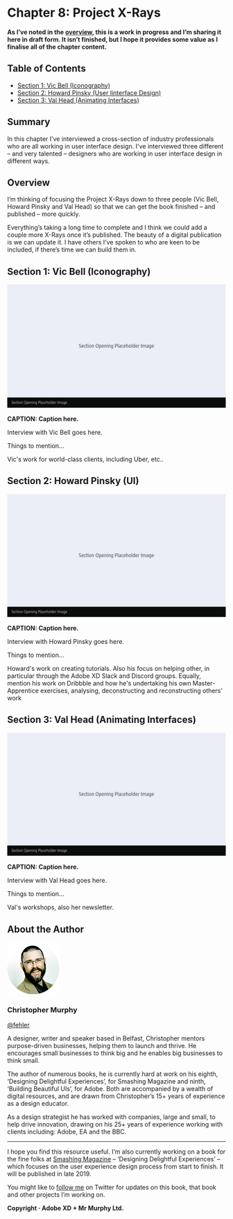 Chapter 8: Project X-Rays
=========================

<!-- 556 Words -->

**As I’ve noted in the [overview](https://github.com/fehler/building-beautiful-uis/blob/master/00-Overview.md), this is a work in progress and I’m sharing it here in draft form. It isn’t finished, but I hope it provides some value as I finalise all of the chapter content.**



Table of Contents
-----------------

+ [Section 1: Vic Bell (Iconography)](#)
+ [Section 2: Howard Pinsky (User Iinterface Design)](#)
+ [Section 3: Val Head (Animating Interfaces)](#)



Summary
-------

In this chapter I’ve interviewed a cross-section of industry professionals who are all working in user interface design. I've interviewed three different – and very talented – designers who are working in user interface design in different ways.



Overview
--------

I’m thinking of focusing the Project X-Rays down to three people (Vic Bell, Howard Pinsky and Val Head) so that we can get the book finished – and published – more quickly.

Everything’s taking a long time to complete and I think we could add a couple more X-Rays once it’s published. The beauty of a digital publication is we can update it. I have others I’ve spoken to who are keen to be included, if there’s time we can build them in.



Section 1: Vic Bell (Iconography)
---------------------------------

![Placeholder Image](images/section-opening-placeholder-image.png)

**CAPTION: Caption here.**


Interview with Vic Bell goes here.

Things to mention…

Vic's work for world-class clients, including Uber, etc..



Section 2: Howard Pinsky (UI)
-----------------------------

![Placeholder Image](images/section-opening-placeholder-image.png)

**CAPTION: Caption here.**


Interview with Howard Pinsky goes here.

Things to mention…

Howard's work on creating tutorials. Also his focus on helping other, in particular through the Adobe XD Slack and Discord groups. Equally, mention his work on Dribbble and how he's undertaking his own Master-Apprentice exercises, analysing, deconstructing and reconstructing others’ work



Section 3: Val Head (Animating Interfaces)
------------------------------------------

![Placeholder Image](images/section-opening-placeholder-image.png)

**CAPTION: Caption here.**


Interview with Val Head goes here.

Things to mention…

Val's workshops, also her newsletter.



About the Author
----------------

![Christopher Murphy](images/overview/mr-murphy.png)

### Christopher Murphy

[@fehler](https://www.twitter.com/fehler)

A designer, writer and speaker based in Belfast, Christopher mentors purpose-driven businesses, helping them to launch and thrive. He encourages small businesses to think big and he enables big businesses to think small.

The author of numerous books, he is currently hard at work on his eighth, ‘Designing Delightful Experiences’, for Smashing Magazine and ninth, ‘Building Beautiful UIs’, for Adobe. Both are accompanied by a wealth of digital resources, and are drawn from Christopher’s 15+ years of experience as a design educator.

As a design strategist he has worked with companies, large and small, to help drive innovation, drawing on his 25+ years of experience working with clients including: Adobe, EA and the BBC.



---


I hope you find this resource useful. I’m also currently working on a book for the fine folks at [Smashing Magazine](https://www.smashingmagazine.com) – ‘Designing Delightful Experiences’ – which focuses on the user experience design process from start to finish. It will be published in late 2019.

You might like to [follow me](https://www.twitter.com/fehler) on Twitter for updates on this book, that book and other projects I’m working on.

**Copyright · Adobe XD + Mr Murphy Ltd.**


<!--

Bonus Content

I think the bonus content for this chapter will be Master-Apprentice exercises where I get permission from each of the people we interview to explore an example of their work.

I’ll then analyse, deconstruct and reconstruct it using XD. I’ve run this past the interviewees and it shouldn’t be a problem.

-->